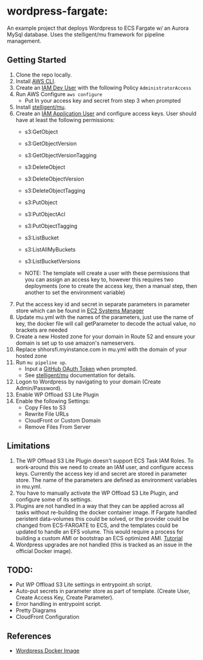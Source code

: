 # wordpress-fargate:
An example project that deploys Wordpress to ECS Fargate w/ an Aurora MySql database. Uses the stelligent/mu framework for pipeline management.

## Getting Started

1. Clone the repo locally.
2. Install [AWS CLI](https://aws.amazon.com/cli/).
3. Create an [IAM Dev User](https://console.aws.amazon.com/iam/home?#/users) with the following Policy `AdministratorAccess`
4. Run AWS Configure `aws configure`
	* Put In your access key and secret from step 3 when prompted 
5. Install [stelligent/mu](https://github.com/stelligent/mu).
6. Create an [IAM Application User](https://console.aws.amazon.com/iam/home?#/users) and configure access keys. User should have at least the following permissions:
    * s3:GetObject
    * s3:GetObjectVersion
    * s3:GetObjectVersionTagging
    * s3:DeleteObject
    * s3:DeleteObjectVersion
    * s3:DeleteObjectTagging
    * s3:PutObject
    * s3:PutObjectAcl
    * s3:PutObjectTagging
    * s3:ListBucket
    * s3:ListAllMyBuckets
    * s3:ListBucketVersions

    * NOTE: The template will create a user with these permissions that you can assign an access key to, however this requires two deployments (one to create the access key, then a manual step, then another to set the environment variable)
7. Put the access key id and secret in separate parameters in parameter store which can be found in [EC2 Systems Manager](https://console.aws.amazon.com/ec2/v2/home?region=us-east-1#Parameters:sort=Name)
8. Update mu.yml with the names of the parameters, just use the name of key, the docker file will call getParameter to decode the actual value, no brackets are needed
9. Create a new Hosted zone for your domain in Route 52 and ensure your domain is set up to use amazon's nameservers.
10. Replace shhorsfi.myinstance.com in  mu.yml with the domain of your hosted zone
11. Run `mu pipeline up`.
	* Input a [GitHub OAuth Token](https://github.com/settings/tokens) when prompted.
	* See [stelligent/mu](https://github.com/stelligent/mu) documentation for details.
12. Logon to Wordpress by navigating to your domain (Create Admin/Password).
13. Enable WP Offload S3 Lite Plugin
14. Enable the following Settings:
    * Copy Files to S3
    * Rewrite File URLs
    * CloudFront or Custom Domain
    * Remove Files From Server

## Limitations

1. The WP Offload S3 Lite Plugin doesn't support ECS Task IAM Roles. To work-around this
we need to create an IAM user, and configure access keys. Currently the access key id and
secret are stored in parameter store. The name of the parameters are defined as environment
variables in mu.yml.
2. You have to manually activate the WP Offload S3 Lite Plugin, and configure some of its settings.
3. Plugins are not handled in a way that they can be applied across all tasks without re-building
the docker container image. If Fargate handled peristent data-volumes this could be solved, or the provider
could be changed from ECS-FARGATE to ECS, and the templates could be updated to handle an EFS volume. This would
require a process for building a custom AMI or bootstrap an ECS optimized AMI. [Tutorial](https://docs.aws.amazon.com/AmazonECS/latest/developerguide/using_efs.htmlm)
4. Wordpress upgrades are not handled (this is tracked as an issue in the official Docker image).

## TODO:

* Put WP Offload S3 Lite settings in entrypoint.sh script.
* Auto-put secrets in parameter store as part of template. (Create User, Create Access Key, Create Parameter).
* Error handling in entrypoint script.
* Pretty Diagrams
* CloudFront Configuration

## References

* [Wordpress Docker Image](https://hub.docker.com/_/wordpress/)
